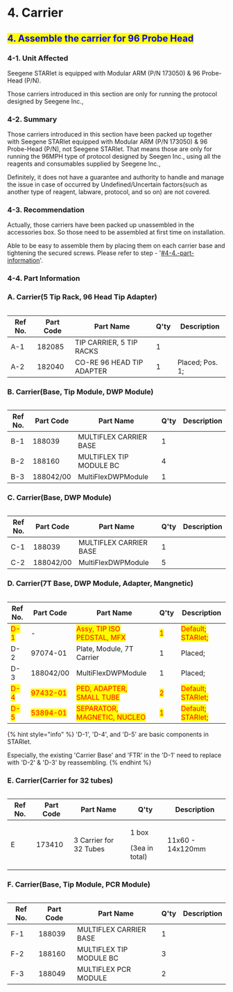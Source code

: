 # 4. Carrier

## <mark style="color:blue;">4. Assemble the carrier for 96 Probe Head</mark>

### &#x20;   4-1. Unit Affected

&#x20;       Seegene STARlet is equipped with Modular ARM (P/N 173050) & 96 Probe-Head (P/N).

&#x20;       Those carriers introduced in this section are only for running the protocol designed by Seegene Inc.,

### &#x20;   4-2. Summary

&#x20;       Those carriers introduced in this section have been packed up together with Seegene STARlet equipped with Modular ARM (P/N 173050) & 96 Probe-Head (P/N), not Seegene STARlet. That means those are only for running the 96MPH type of protocol designed by Seegen Inc., using all the reagents and consumables supplied by Seegene Inc.,

&#x20;       Definitely, it does not have a guarantee and authority to handle and manage the issue in case of occurred by Undefined/Uncertain factors(such as another type of reagent, labware, protocol, and so on) are not covered.

### &#x20;   4-3. Recommendation

&#x20;       Actually, those carriers have been packed up unassembled in the accessories box. So those need to be assembled at first time on installation.

&#x20;       Able to be easy to assemble them by placing them on each carrier base and tightening the secured screws. Please refer to step - '[#4-4.-part-information](4.-carrier.md#4-4.-part-information "mention")'.

### &#x20;   4-4. Part Information

### &#x20;       A. Carrier(5 Tip Rack, 96 Head Tip Adapter)

<figure><img src="../../../../../.gitbook/assets/image (188).png" alt=""><figcaption></figcaption></figure>

| Ref No. | Part Code | Part Name                 | Q'ty | Description     |
| ------- | --------- | ------------------------- | ---- | --------------- |
| A-1     | 182085    | TIP CARRIER, 5 TIP RACKS  | 1    |                 |
| A-2     | 182040    | CO-RE 96 HEAD TIP ADAPTER | 1    | Placed; Pos. 1; |



### &#x20;       B. Carrier(Base, Tip Module,  DWP Module)

<figure><img src="../../../../../.gitbook/assets/image (178).png" alt=""><figcaption></figcaption></figure>

| Ref No. | Part Code | Part Name               | Q'ty | Description |
| ------- | --------- | ----------------------- | ---- | ----------- |
| B-1     | 188039    | MULTIFLEX CARRIER BASE  | 1    |             |
| B-2     | 188160    | MULTIFLEX TIP MODULE BC | 4    |             |
| B-3     | 188042/00 | MultiFlexDWPModule      | 1    |             |



### &#x20;       C. Carrier(Base, DWP Module)

<figure><img src="../../../../../.gitbook/assets/image (223).png" alt=""><figcaption></figcaption></figure>

| Ref No. | Part Code | Part Name              | Q'ty | Description |
| ------- | --------- | ---------------------- | ---- | ----------- |
| C-1     | 188039    | MULTIFLEX CARRIER BASE | 1    |             |
| C-2     | 188042/00 | MultiFlexDWPModule     | 5    |             |



### &#x20;       D. Carrier(7T Base, DWP Module, Adapter, Mangnetic)

<figure><img src="../../../../../.gitbook/assets/image (213).png" alt=""><figcaption></figcaption></figure>

| Ref No.                             | Part Code                                | Part Name                                                   | Q'ty                              | Description                                       |
| ----------------------------------- | ---------------------------------------- | ----------------------------------------------------------- | --------------------------------- | ------------------------------------------------- |
| <mark style="color:red;">D-1</mark> | -                                        | <mark style="color:red;">Assy, TIP ISO PEDSTAL, MFX</mark>  | <mark style="color:red;">1</mark> | <mark style="color:red;">Default; STARlet;</mark> |
| D-2                                 | 97074-01                                 | Plate, Module, 7T Carrier                                   | 1                                 | Placed;                                           |
| D-3                                 | 188042/00                                | MultiFlexDWPModule                                          | 1                                 | Placed;                                           |
| <mark style="color:red;">D-4</mark> | <mark style="color:red;">97432-01</mark> | <mark style="color:red;">PED, ADAPTER, SMALL TUBE</mark>    | <mark style="color:red;">2</mark> | <mark style="color:red;">Default; STARlet;</mark> |
| <mark style="color:red;">D-5</mark> | <mark style="color:red;">53894-01</mark> | <mark style="color:red;">SEPARATOR, MAGNETIC, NUCLEO</mark> | <mark style="color:red;">1</mark> | <mark style="color:red;">Default; STARlet;</mark> |

{% hint style="info" %}
'D-1', 'D-4', and 'D-5' are basic components in STARlet.

Especially, the existing 'Carrier Base' and 'FTR' in the 'D-1' need to replace with 'D-2' & 'D-3' by reassembling.
{% endhint %}



### &#x20;       E. Carrier(Carrier for 32 tubes)

<figure><img src="../../../../../.gitbook/assets/image (222).png" alt=""><figcaption></figcaption></figure>

| Ref No. | Part Code | Part Name              | Q'ty                               | Description      |
| ------- | --------- | ---------------------- | ---------------------------------- | ---------------- |
| E       | 173410    | 3 Carrier for 32 Tubes | <p>1 box </p><p>(3ea in total)</p> | 11x60 - 14x120mm |



### &#x20;       F. Carrier(Base, Tip Module, PCR Module)

<figure><img src="../../../../../.gitbook/assets/image (206).png" alt=""><figcaption></figcaption></figure>

| Ref No. | Part Code | Part Name               | Q'ty | Description |
| ------- | --------- | ----------------------- | ---- | ----------- |
| F-1     | 188039    | MULTIFLEX CARRIER BASE  | 1    |             |
| F-2     | 188160    | MULTIFLEX TIP MODULE BC | 3    |             |
| F-3     | 188049    | MULTIFLEX PCR MODULE    | 2    |             |

















